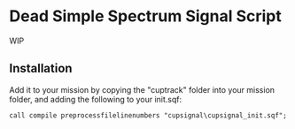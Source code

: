 # Dead Simple Spectrum Signal Script

WIP

## Installation

Add it to your mission by copying the "cuptrack" folder into your mission folder, and adding the following to your init.sqf:

`call compile preprocessfilelinenumbers "cupsignal\cupsignal_init.sqf";`